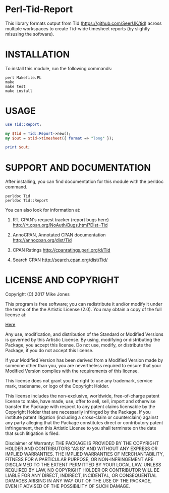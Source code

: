 # Perl-Tid-Report

This library formats output from Tid (https://github.com/SeerUK/tid) across
multiple workspaces to create Tid-wide timesheet reports (by slightly misusing
the software).

# INSTALLATION

To install this module, run the following commands:

```
perl Makefile.PL
make
make test
make install
```

# USAGE

```perl
use Tid::Report;

my $tid = Tid::Report->new();
my $out = $tid->timesheet({ format => "long" }); 

print $out;
```

# SUPPORT AND DOCUMENTATION

After installing, you can find documentation for this module with the
perldoc command.

```
perldoc Tid
perldoc Tid::Report
```

You can also look for information at:

1. RT, CPAN's request tracker (report bugs here)
    http://rt.cpan.org/NoAuth/Bugs.html?Dist=Tid

2. AnnoCPAN, Annotated CPAN documentation
    http://annocpan.org/dist/Tid

3. CPAN Ratings
    http://cpanratings.perl.org/d/Tid

4. Search CPAN
    http://search.cpan.org/dist/Tid/


# LICENSE AND COPYRIGHT

Copyright (C) 2017 Mike Jones

This program is free software; you can redistribute it and/or modify it
under the terms of the the Artistic License (2.0). You may obtain a
copy of the full license at:

[Here](http://www.perlfoundation.org/artistic_license_2_0)

Any use, modification, and distribution of the Standard or Modified
Versions is governed by this Artistic License. By using, modifying or
distributing the Package, you accept this license. Do not use, modify,
or distribute the Package, if you do not accept this license.

If your Modified Version has been derived from a Modified Version made
by someone other than you, you are nevertheless required to ensure that
your Modified Version complies with the requirements of this license.

This license does not grant you the right to use any trademark, service
mark, tradename, or logo of the Copyright Holder.

This license includes the non-exclusive, worldwide, free-of-charge
patent license to make, have made, use, offer to sell, sell, import and
otherwise transfer the Package with respect to any patent claims
licensable by the Copyright Holder that are necessarily infringed by the
Package. If you institute patent litigation (including a cross-claim or
counterclaim) against any party alleging that the Package constitutes
direct or contributory patent infringement, then this Artistic License
to you shall terminate on the date that such litigation is filed.

Disclaimer of Warranty: THE PACKAGE IS PROVIDED BY THE COPYRIGHT HOLDER
AND CONTRIBUTORS "AS IS' AND WITHOUT ANY EXPRESS OR IMPLIED WARRANTIES.
THE IMPLIED WARRANTIES OF MERCHANTABILITY, FITNESS FOR A PARTICULAR
PURPOSE, OR NON-INFRINGEMENT ARE DISCLAIMED TO THE EXTENT PERMITTED BY
YOUR LOCAL LAW. UNLESS REQUIRED BY LAW, NO COPYRIGHT HOLDER OR
CONTRIBUTOR WILL BE LIABLE FOR ANY DIRECT, INDIRECT, INCIDENTAL, OR
CONSEQUENTIAL DAMAGES ARISING IN ANY WAY OUT OF THE USE OF THE PACKAGE,
EVEN IF ADVISED OF THE POSSIBILITY OF SUCH DAMAGE.

